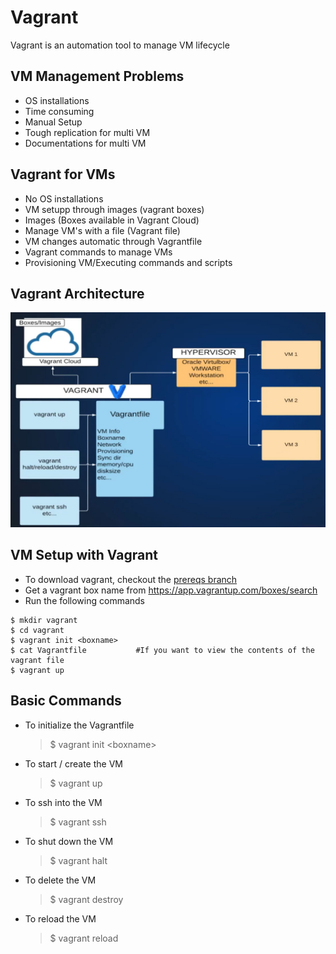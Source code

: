 # Vagrant

Vagrant is an automation tool to manage VM lifecycle

## VM Management Problems

-   OS installations
-   Time consuming
-   Manual Setup
-   Tough replication for multi VM
-   Documentations for multi VM

## Vagrant for VMs

-   No OS installations
-   VM setupp through images (vagrant boxes)
-   Images (Boxes available in Vagrant Cloud)
-   Manage VM's with a file (Vagrant file)
-   VM changes automatic through Vagrantfile
-   Vagrant commands to manage VMs
-   Provisioning VM/Executing commands and scripts

## Vagrant Architecture

<div align="center">

![vagrant-architecture](https://raw.githubusercontent.com/CoderChirag/DevOps-Learning/main/images/vagrant.jpg)

</div>

## VM Setup with Vagrant

-   To download vagrant, checkout the [prereqs branch](https://github.com/CoderChirag/DevOps-Learning/tree/prereqs)
-   Get a vagrant box name from https://app.vagrantup.com/boxes/search
-   Run the following commands

```
$ mkdir vagrant
$ cd vagrant
$ vagrant init <boxname>
$ cat Vagrantfile           #If you want to view the contents of the vagrant file
$ vagrant up
```

## Basic Commands

-   To initialize the Vagrantfile
    > $ vagrant init \<boxname>
-   To start / create the VM
    > $ vagrant up
-   To ssh into the VM
    > $ vagrant ssh
-   To shut down the VM
    > $ vagrant halt
-   To delete the VM
    > $ vagrant destroy
-   To reload the VM
    > $ vagrant reload
